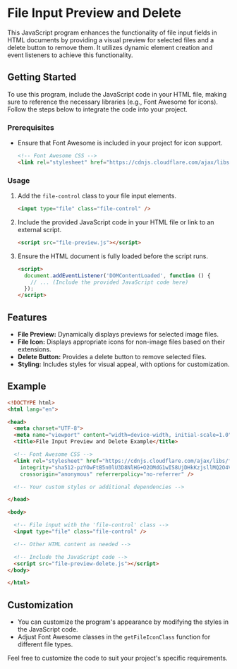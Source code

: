 # File Input Preview and Delete

This JavaScript program enhances the functionality of file input fields in HTML documents by providing a visual preview for selected files and a delete button to remove them. It utilizes dynamic element creation and event listeners to achieve this functionality.

## Getting Started

To use this program, include the JavaScript code in your HTML file, making sure to reference the necessary libraries (e.g., Font Awesome for icons). Follow the steps below to integrate the code into your project.

### Prerequisites

- Ensure that Font Awesome is included in your project for icon support.

  ```html
  <!-- Font Awesome CSS -->
  <link rel="stylesheet" href="https://cdnjs.cloudflare.com/ajax/libs/font-awesome/6.0.0/css/all.min.css" integrity="sha512-pzYOwFtB5n0lU3D8NlHG+O2OMdG1wIS8UjDHkKzjsllMQ2O4V7o4F7GSZ3emOLMaTQdlwYxqL7TpGDL/QykK2Q==" crossorigin="anonymous" referrerpolicy="no-referrer" />
  ```

### Usage

1. Add the `file-control` class to your file input elements.

   ```html
   <input type="file" class="file-control" />
   ```

2. Include the provided JavaScript code in your HTML file or link to an external script.

   ```html
   <script src="file-preview.js"></script>
   ```

3. Ensure the HTML document is fully loaded before the script runs.

   ```html
   <script>
     document.addEventListener('DOMContentLoaded', function () {
       // ... (Include the provided JavaScript code here)
     });
   </script>
   ```

## Features

- **File Preview:** Dynamically displays previews for selected image files.
- **File Icon:** Displays appropriate icons for non-image files based on their extensions.
- **Delete Button:** Provides a delete button to remove selected files.
- **Styling:** Includes styles for visual appeal, with options for customization.

## Example

```html
<!DOCTYPE html>
<html lang="en">

<head>
  <meta charset="UTF-8">
  <meta name="viewport" content="width=device-width, initial-scale=1.0">
  <title>File Input Preview and Delete Example</title>

  <!-- Font Awesome CSS -->
  <link rel="stylesheet" href="https://cdnjs.cloudflare.com/ajax/libs/font-awesome/6.0.0/css/all.min.css"
    integrity="sha512-pzYOwFtB5n0lU3D8NlHG+O2OMdG1wIS8UjDHkKzjsllMQ2O4V7o4F7GSZ3emOLMaTQdlwYxqL7TpGDL/QykK2Q=="
    crossorigin="anonymous" referrerpolicy="no-referrer" />

  <!-- Your custom styles or additional dependencies -->

</head>

<body>

  <!-- File input with the 'file-control' class -->
  <input type="file" class="file-control" />

  <!-- Other HTML content as needed -->

  <!-- Include the JavaScript code -->
  <script src="file-preview-delete.js"></script>
</body>

</html>
```

## Customization

- You can customize the program's appearance by modifying the styles in the JavaScript code.
- Adjust Font Awesome classes in the `getFileIconClass` function for different file types.

Feel free to customize the code to suit your project's specific requirements.